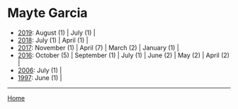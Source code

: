 # Mayte Garcia

  * [2019](./mayte-garcia-2019.md): 
      August (1) | 
      July (1) | 
  * [2018](./mayte-garcia-2018.md): 
      July (1) | 
      April (1) | 
  * [2017](./mayte-garcia-2017.md): 
      November (1) | 
      April (7) | 
      March (2) | 
      January (1) | 
  * [2016](./mayte-garcia-2016.md): 
      October (5) | 
      September (1) | 
      July (1) | 
      June (2) | 
      May (2) | 
      April (2) | 
  * [2006](./mayte-garcia-2006.md): 
      July (1) | 
  * [1997](./mayte-garcia-1997.md): 
      June (1) | 

----

[Home](../)
